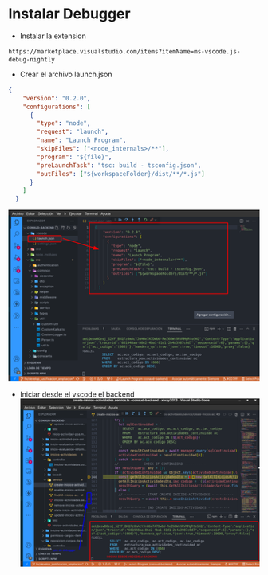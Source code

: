 # Instalar Debugger
- Instalar la extension
```url
https://marketplace.visualstudio.com/items?itemName=ms-vscode.js-debug-nightly
```
- Crear el archivo launch.json
```JSON
{
    "version": "0.2.0",
    "configurations": [
      {
        "type": "node",
        "request": "launch",
        "name": "Launch Program",
        "skipFiles": ["<node_internals>/**"],
        "program": "${file}",
        "preLaunchTask": "tsc: build - tsconfig.json",
        "outFiles": ["${workspaceFolder}/dist/**/*.js"]
      }
    ]
  }
```
**![Debugger](/5imagenes/debugger/archivo%20configuracion.png)**
- Iniciar desde el vscode el backend
**![Debugger](/5imagenes/debugger/vscode.png)**
